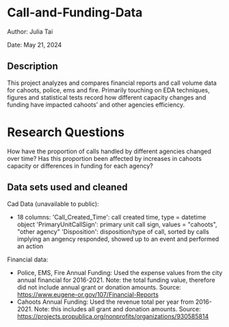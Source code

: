 # Call-and-Funding-Data
Author: Julia Tai

Date: May 21, 2024

## Description
This project analyzes and compares financial reports and call volume data for cahoots, police, ems and fire. Primarily touching on EDA techniques, figures and statistical tests record how different capacity changes and funding have impacted cahoots’ and other agencies efficiency.

# Research Questions
How have the proportion of calls handled by different agencies changed over time? Has this proportion been affected by increases in cahoots capacity or differences in funding for each agency?

## Data sets used and cleaned
Cad Data (unavailable to public): 
- 18 columns:
  'Call_Created_Time': call created time, type = datetime object 
  'PrimaryUnitCallSign': primary unit call sign, values = "cahoots", "other agency"
  'Disposition': disposition/type of call, sorted by calls implying an angency responded, showed up to an event and performed an action

Financial data: 
- Police, EMS, Fire Annual Funding: Used the expense values from the city annual financial for 2016-2021. Note: the total funding value, therefore did not include annual grant or donation amounts. Source: https://www.eugene-or.gov/107/Financial-Reports
- Cahoots Annual Funding: Used the revenue total per year from 2016-2021. Note: this includes all grant and donation amounts. Source: https://projects.propublica.org/nonprofits/organizations/930585814 

